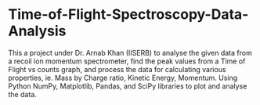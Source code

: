 # Time-of-Flight-Spectroscopy-Data-Analysis

This a project under Dr. Arnab Khan (IISERB) to analyse the given data from a recoil ion momentum spectrometer, find the peak values from a Time of Flight vs counts graph, and process the data for calculating various properties, ie. Mass by Charge ratio, Kinetic Energy, Momentum.  Using Python NumPy, Matplotlib, Pandas, and SciPy libraries to plot and analyse the data.
